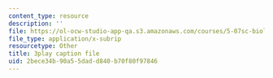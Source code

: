 ```yaml
---
content_type: resource
description: ''
file: https://ol-ocw-studio-app-qa.s3.amazonaws.com/courses/5-07sc-biological-chemistry-i-fall-2013/2bece34b90a55dadd840b70f80f97846_IKXWnA5Xdqo.srt
file_type: application/x-subrip
resourcetype: Other
title: 3play caption file
uid: 2bece34b-90a5-5dad-d840-b70f80f97846
---
```

